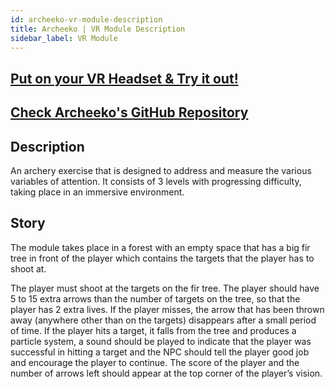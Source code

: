 ```yaml
---
id: archeeko-vr-module-description
title: Archeeko | VR Module Description
sidebar_label: VR Module
---
```


## [Put on your VR Headset & Try it out!](https://vrapeutic.github.io/Archeeko-WebXR/)

## [Check Archeeko's GitHub Repository](https://github.com/vrapeutic/Archeeko-WebXR)

## Description

An archery exercise that is designed to address and measure the various variables of attention.
It consists of 3 levels with progressing difficulty, taking place in an immersive environment.
​

## Story

The module takes place in a forest with an empty space that has a big fir tree in front of the player which contains the targets that the player has to shoot at.

The player must shoot at the targets on the fir tree. The player should have 5 to 15 extra arrows than the number of targets on the tree, so that the player has 2 extra lives. If the player misses, the arrow that has been thrown away (anywhere other than on the targets) disappears after a small period of time.
If the player hits a target, it falls from the tree and produces a particle system, a sound should be played to indicate that the player was successful in hitting a target and the NPC should tell the player good job and encourage the player to continue.
The score of the player and the number of arrows left should appear at the top corner of the player’s vision.
